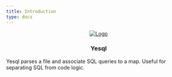```yaml
---
title: Introduction
type: docs
---
```


<div align="center">
  <a href="https://github.com/alimy/yesql">
    <img src="https://alimy.me/yesql/images/yesql-logo.png" alt="Logo">
  </a>
  <h3 align="center">Yesql</h3>
</div>

Yesql parses a file and associate SQL queries to a map. Useful for separating SQL from code logic.
